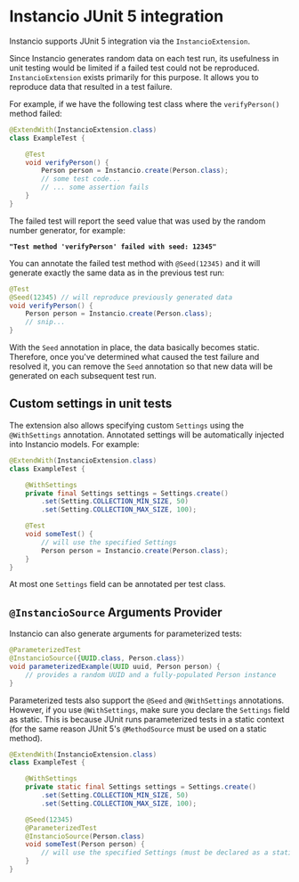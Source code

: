 # Instancio JUnit 5 integration

Instancio supports JUnit 5 integration via the `InstancioExtension`.

Since Instancio generates random data on each test run, its usefulness in unit testing would be limited if
a failed test could not be reproduced. `InstancioExtension` exists primarily for this purpose.
It allows you to reproduce data that resulted in a test failure.

For example, if we have the following test class where the `verifyPerson()` method failed:

```java
@ExtendWith(InstancioExtension.class)
class ExampleTest {

    @Test
    void verifyPerson() {
        Person person = Instancio.create(Person.class);
        // some test code...
        // ... some assertion fails
    }
}
```

The failed test will report the seed value that was used by the random number generator, for example:

**`"Test method 'verifyPerson' failed with seed: 12345"`**

You can annotate the failed test method with `@Seed(12345)` and it will generate exactly
the same data as in the previous test run:

```java
@Test
@Seed(12345) // will reproduce previously generated data
void verifyPerson() {
    Person person = Instancio.create(Person.class);
    // snip...
}
```

With the `Seed` annotation in place, the data basically becomes static. Therefore, once you've
determined what caused the test failure and resolved it, you can remove the `Seed` annotation
so that new data will be generated on each subsequent test run.

## Custom settings in unit tests

The extension also allows specifying custom `Settings` using the `@WithSettings` annotation.
Annotated settings will be automatically injected into Instancio models.
For example:

```java
@ExtendWith(InstancioExtension.class)
class ExampleTest {

    @WithSettings
    private final Settings settings = Settings.create()
        .set(Setting.COLLECTION_MIN_SIZE, 50)
        .set(Setting.COLLECTION_MAX_SIZE, 100);

    @Test
    void someTest() {
        // will use the specified Settings
        Person person = Instancio.create(Person.class);
    }
}
```

At most one `Settings` field can be annotated per test class.

## `@InstancioSource` Arguments Provider

Instancio can also generate arguments for parameterized tests:

```java
@ParameterizedTest
@InstancioSource({UUID.class, Person.class})
void parameterizedExample(UUID uuid, Person person) {
    // provides a random UUID and a fully-populated Person instance
}
```

Parameterized tests also support the `@Seed` and `@WithSettings` annotations.
However, if you use `@WithSettings`, make sure you declare the `Settings` field as static.
This is because JUnit runs parameterized tests in a static context (for the same reason
JUnit 5's `@MethodSource` must be used on a static method).

```java
@ExtendWith(InstancioExtension.class)
class ExampleTest {

    @WithSettings
    private static final Settings settings = Settings.create()
        .set(Setting.COLLECTION_MIN_SIZE, 50)
        .set(Setting.COLLECTION_MAX_SIZE, 100);

    @Seed(12345)
    @ParameterizedTest
    @InstancioSource(Person.class)
    void someTest(Person person) {
        // will use the specified Settings (must be declared as a static field)
    }
}
```
